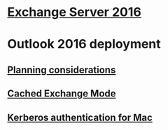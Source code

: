 # [Exchange Server 2016](//Exchange/exchange-server)

# Outlook 2016 deployment
## [Planning considerations](/outlook/troubleshoot/deployment/plan-outlook-2016-deployment)
## [Cached Exchange Mode](/outlook/troubleshoot/deployment/cached-exchange-mode)
## [Kerberos authentication for Mac](/outlook/troubleshoot/sign-in/set-delay-renew-kerberos-ticket)